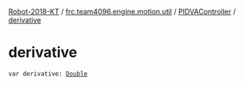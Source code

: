 [Robot-2018-KT](../../index.md) / [frc.team4096.engine.motion.util](../index.md) / [PIDVAController](index.md) / [derivative](./derivative.md)

# derivative

`var derivative: `[`Double`](https://kotlinlang.org/api/latest/jvm/stdlib/kotlin/-double/index.html)